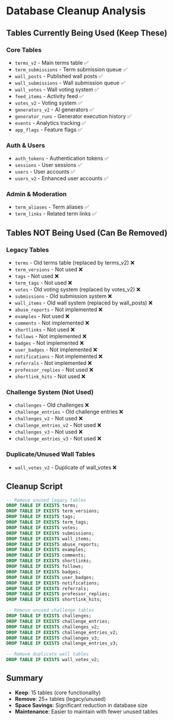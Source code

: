# Database Cleanup Analysis

## Tables Currently Being Used (Keep These)

### Core Tables
- `terms_v2` - Main terms table ✅
- `term_submissions` - Term submission queue ✅
- `wall_posts` - Published wall posts ✅
- `wall_submissions` - Wall submission queue ✅
- `wall_votes` - Wall voting system ✅
- `feed_items` - Activity feed ✅
- `votes_v2` - Voting system ✅
- `generators_v2` - AI generators ✅
- `generator_runs` - Generator execution history ✅
- `events` - Analytics tracking ✅
- `app_flags` - Feature flags ✅

### Auth & Users
- `auth_tokens` - Authentication tokens ✅
- `sessions` - User sessions ✅
- `users` - User accounts ✅
- `users_v2` - Enhanced user accounts ✅

### Admin & Moderation
- `term_aliases` - Term aliases ✅
- `term_links` - Related term links ✅

## Tables NOT Being Used (Can Be Removed)

### Legacy Tables
- `terms` - Old terms table (replaced by terms_v2) ❌
- `term_versions` - Not used ❌
- `tags` - Not used ❌
- `term_tags` - Not used ❌
- `votes` - Old voting system (replaced by votes_v2) ❌
- `submissions` - Old submission system ❌
- `wall_items` - Old wall system (replaced by wall_posts) ❌
- `abuse_reports` - Not implemented ❌
- `examples` - Not used ❌
- `comments` - Not implemented ❌
- `shortlinks` - Not used ❌
- `follows` - Not implemented ❌
- `badges` - Not implemented ❌
- `user_badges` - Not implemented ❌
- `notifications` - Not implemented ❌
- `referrals` - Not implemented ❌
- `professor_replies` - Not used ❌
- `shortlink_hits` - Not used ❌

### Challenge System (Not Used)
- `challenges` - Old challenges ❌
- `challenge_entries` - Old challenge entries ❌
- `challenges_v2` - Not used ❌
- `challenge_entries_v2` - Not used ❌
- `challenges_v3` - Not used ❌
- `challenge_entries_v3` - Not used ❌

### Duplicate/Unused Wall Tables
- `wall_votes_v2` - Duplicate of wall_votes ❌

## Cleanup Script

```sql
-- Remove unused legacy tables
DROP TABLE IF EXISTS terms;
DROP TABLE IF EXISTS term_versions;
DROP TABLE IF EXISTS tags;
DROP TABLE IF EXISTS term_tags;
DROP TABLE IF EXISTS votes;
DROP TABLE IF EXISTS submissions;
DROP TABLE IF EXISTS wall_items;
DROP TABLE IF EXISTS abuse_reports;
DROP TABLE IF EXISTS examples;
DROP TABLE IF EXISTS comments;
DROP TABLE IF EXISTS shortlinks;
DROP TABLE IF EXISTS follows;
DROP TABLE IF EXISTS badges;
DROP TABLE IF EXISTS user_badges;
DROP TABLE IF EXISTS notifications;
DROP TABLE IF EXISTS referrals;
DROP TABLE IF EXISTS professor_replies;
DROP TABLE IF EXISTS shortlink_hits;

-- Remove unused challenge tables
DROP TABLE IF EXISTS challenges;
DROP TABLE IF EXISTS challenge_entries;
DROP TABLE IF EXISTS challenges_v2;
DROP TABLE IF EXISTS challenge_entries_v2;
DROP TABLE IF EXISTS challenges_v3;
DROP TABLE IF EXISTS challenge_entries_v3;

-- Remove duplicate wall tables
DROP TABLE IF EXISTS wall_votes_v2;
```

## Summary
- **Keep**: 15 tables (core functionality)
- **Remove**: 25+ tables (legacy/unused)
- **Space Savings**: Significant reduction in database size
- **Maintenance**: Easier to maintain with fewer unused tables
